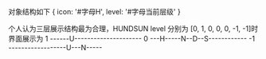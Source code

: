 对象结构如下 {
  icon: '#字母H',
  level: '#字母当前层级'
}

个人认为三层展示结构最为合理，HUNDSUN level 分别为 [0, 1, 0, 0, 0, -1, -1]时界面展示为
 1  ------U---------------------
 0  ---H-----N--D--S------------
-1  ------------------U---N-----